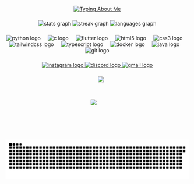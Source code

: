 <div align="center">
  <p>
    <a href="https://github.com/Tak3daaa">
      <img src="https://readme-typing-svg.demolab.com?font=Inconsolata&duration=3000&pause=500&center=true&vCenter=true&width=400&lines=Hi%2C+I'm+Pedro+Vitor...;an+Information+Systems+student+;at+the+Federal+University+of+Piau%C3%AD." alt="Typing About Me"/></a>
  </p>

###

<div align="center">
  <img src="https://github-readme-stats.vercel.app/api?username=Tak3daaa&hide_title=false&hide_rank=false&show_icons=true&include_all_commits=true&count_private=true&disable_animations=false&theme=tokyonight&locale=en&hide_border=false" height="150" alt="stats graph"  />
  <img src="https://streak-stats.demolab.com?user=Tak3daaa&locale=en&mode=weekly&theme=tokyonight&hide_border=false&border_radius=5" height="150" alt="streak graph"  />
  <img src="https://github-readme-stats.vercel.app/api/top-langs?username=Tak3daaa&locale=en&hide_title=false&layout=compact&card_width=320&langs_count=5&theme=tokyonight&hide_border=false" height="150" alt="languages graph"  />
</div>

###

<div align="center">
  <img src="https://cdn.jsdelivr.net/gh/devicons/devicon/icons/python/python-original.svg" height="30" alt="python logo"  />
  <img width="12" />
  <img src="https://cdn.jsdelivr.net/gh/devicons/devicon/icons/c/c-original.svg" height="30" alt="c logo"  />
  <img width="12" />
  <img src="https://cdn.jsdelivr.net/gh/devicons/devicon/icons/flutter/flutter-original.svg" height="30" alt="flutter logo"  />
  <img width="12" />
  <img src="https://cdn.jsdelivr.net/gh/devicons/devicon/icons/html5/html5-original.svg" height="30" alt="html5 logo"  />
  <img width="12" />
  <img src="https://cdn.jsdelivr.net/gh/devicons/devicon/icons/css3/css3-original.svg" height="30" alt="css3 logo"  />
  <img width="12" />
  <img src="https://cdn.jsdelivr.net/gh/devicons/devicon/icons/tailwindcss/tailwindcss-original-wordmark.svg" height="30" alt="tailwindcss logo"  />
  <img width="12" />
  <img src="https://cdn.jsdelivr.net/gh/devicons/devicon/icons/typescript/typescript-original.svg" height="30" alt="typescript logo"  />
  <img width="12" />
  <img src="https://cdn.jsdelivr.net/gh/devicons/devicon/icons/docker/docker-original.svg" height="30" alt="docker logo"  />
  <img width="12" />
  <img src="https://cdn.jsdelivr.net/gh/devicons/devicon/icons/java/java-original.svg" height="30" alt="java logo"  />
  <img width="12" />
  <img src="https://cdn.jsdelivr.net/gh/devicons/devicon/icons/git/git-original.svg" height="30" alt="git logo"  />
</div>

###

<div align="center">
  <a href="https://www.instagram.com/_pedrovitorpassos_" target="_blank">
    <img src="https://img.shields.io/static/v1?message=Instagram&logo=instagram&label=&color=E4405F&logoColor=white&labelColor=&style=for-the-badge" height="35" alt="instagram logo" />
  </a>
  <a href="https://discord.com/users/Tak3daa_" target="_blank">
    <img src="https://img.shields.io/static/v1?message=Discord&logo=discord&label=&color=7289DA&logoColor=white&labelColor=&style=for-the-badge" height="35" alt="discord logo" />
  </a>
  <a href="mailto:pedvitorpassos123@gmail.com" target="_blank">
    <img src="https://img.shields.io/static/v1?message=Gmail&logo=gmail&label=&color=D14836&logoColor=white&labelColor=&style=for-the-badge" height="35" alt="gmail logo" />
  </a>
</div>


###

<div align="center">
  <a href="https://github.com/kittinan/spotify-github-profile" style="display: inline-block;">
    <img src="https://spotify-github-profile.kittinanx.com/api/view?uid=x1drkfri6pyk76jvjlf467av1&cover_image=true&theme=novatorem&show_offline=false&background_color=121212&interchange=false&bar_color=4e81b1&bar_color_cover=true" />
  </a>
  <img height="150" src="https://media.giphy.com/media/v1.Y2lkPTc5MGI3NjExN2gwdDNya2txMm51dDg5NW5uNjBqMW11cm0xZ3Z2MDE5OTFhOXR0MSZlcD12MV9naWZzX3NlYXJjaCZjdD1n/l0HlRWOxvtUYYAC7m/giphy.gif" style="display: inline-block; vertical-align: middle;" />
</div>

###

<div align="center">
  <img src="https://github.com/Tak3daaa/Tak3daaa/blob/output/github-snake-dark.svg" alt="snake animation" />
</div>

###
